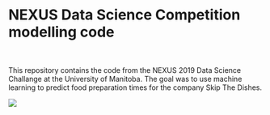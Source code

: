 # NEXUS Data Science Competition modelling code

<br>

This repository contains the code from the NEXUS 2019 Data Science Challange at the University of Manitoba. The goal was to use machine learning to predict food preparation times for the company Skip The Dishes.

![](poster.jpg)
